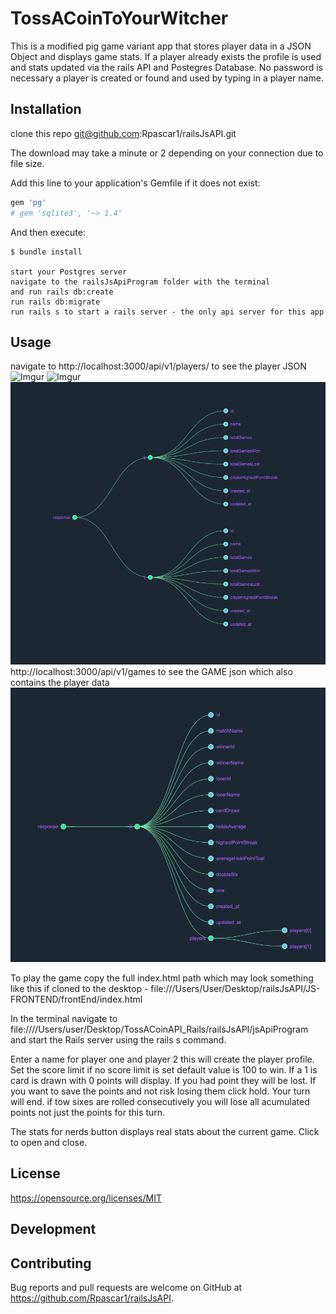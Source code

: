 # TossACoinToYourWitcher

This is a modified pig game variant app that stores player data in a JSON Object and displays game stats. If a player already exists the profile is used and stats updated via the rails API and Postegres Database. No password is necessary a player is created or found and used by typing in a player name.


## Installation
clone this repo git@github.com:Rpascar1/railsJsAPI.git

The download may take a minute or 2 depending on your connection due to file size.

Add this line to your application's Gemfile if it does not exist:

```ruby
gem 'pg'
# gem 'sqlite3', '~> 1.4'
```
And then execute:

    $ bundle install

    start your Postgres server
    navigate to the railsJsApiProgram folder with the terminal
    and run rails db:create
    run rails db:migrate
    run rails s to start a rails server - the only api server for this app

## Usage

  navigate to
  http://localhost:3000/api/v1/players/ to see the player JSON
  ![Imgur](https://i.imgur.com/nn9atxr.pngs=200)
  ![Imgur](https://i.imgur.com/UFvh1k7.pngs=200)
  ![Imgur](IMAGES/JSONPLAYERS.png)
  http://localhost:3000/api/v1/games to see the GAME json which also contains the player data
  ![Imgur](IMAGES/JSONGAME.png)

To play the game copy the full index.html path which may look something like this if cloned to the desktop -
file:///Users/User/Desktop/railsJsAPI/JS-FRONTEND/frontEnd/index.html

In the terminal navigate to file:////Users/user/Desktop/TossACoinAPI_Rails/railsJsAPI/jsApiProgram and start the Rails server using the rails s command.

Enter a name for player one and player 2 this will create the player profile.
Set the score limit if no score limit is set default value is 100 to win.
If a 1 is card is drawn with 0 points will display. If you had point they will be lost.
If you want to save the points and not risk losing them click hold.
Your turn will end.
if tow sixes are rolled consecutively you will lose all acumulated points not just the points for this turn.

The stats for nerds button displays real stats about the current game. Click to open and close.

## License
https://opensource.org/licenses/MIT

## Development



## Contributing

Bug reports and pull requests are welcome on GitHub at https://github.com/Rpascar1/railsJsAPI.
